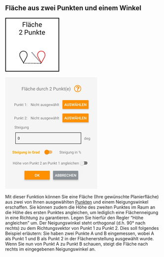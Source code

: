 ## Fläche aus zwei Punkten und einem Winkel
![Zweipunktfläche Button](../images_funktionen/2pt_plane.png)

![Zweipunktfläche Screen](../images_funktionen/2pt_plane_screen.png)

Mit dieser Funktion können Sie eine Fläche (Ihre gewünschte Planierfläche) aus zwei von Ihnen ausgewählten [Punkten](https://docs.excav.de/app/funktionen/punkte/) und einem Neigungswinkel erschaffen. Sie können zudem die Höhe des zweiten Punktes im Raum an die Höhe des ersten Punktes angleichen, um lediglich eine Flächenneigung in eine Richtung zu garantieren. Legen Sie hierfür den Regler “Höhe angleichen” um. Der Neigungswinkel steht orthogonal (d.h. 90° nach rechts) zu dem Richtungsvektor von Punkt 1 zu Punkt 2. Dies soll folgendes Beispiel erläutern: Sie haben zwei Punkte A und B eingemessen, wobei A als Punkt 1 und B als Punkt 2 in der Flächenerstellung ausgewählt wurde. Wenn Sie nun von Punkt A zu Punkt B schauen, steigt die Fläche nach rechts im eingegebenen Neigungswinkel an. 
